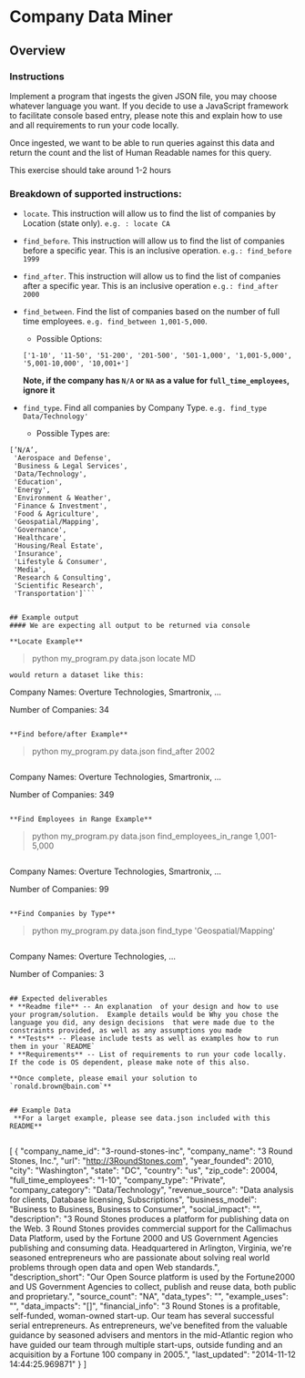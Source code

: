 # Company Data Miner

## Overview

### Instructions
Implement a program that ingests the given JSON file, you may choose whatever language you want. If you decide to use a JavaScript framework to facilitate console based entry, please note this and explain how to use and all requirements to run your code locally.  

Once ingested, we want to be able to run queries against this data and return the count and the list of Human Readable names for this query.

This exercise should take around 1-2 hours

### Breakdown of supported instructions:

* `locate`.  This instruction will allow us to find the list of companies by Location (state only).
		`e.g. : locate CA`
* `find_before`. This instruction will allow us to find the list of companies before a specific year.  This is an inclusive operation.
	`e.g.: find_before 1999`
	
* `find_after`. This instruction will allow us to find the list of companies after a specific year.  This is an inclusive operation
	`e.g.: find_after 2000`

* `find_between`.  Find the list of companies based on the number of full time employees. `e.g. find_between 1,001-5,000`. 
	* Possible Options:
	```
	['1-10', '11-50', '51-200', '201-500', '501-1,000', '1,001-5,000', '5,001-10,000', '10,001+']
	```
	**Note, if the company has `N/A` or `NA` as a value for `full_time_employees`, ignore it**


* `find_type`.  Find all companies by Company Type. `e.g. find_type Data/Technology'`
	* Possible Types are:
```
[’N/A’,
 'Aerospace and Defense',
 'Business & Legal Services',
 'Data/Technology',
 'Education',
 'Energy',
 'Environment & Weather',
 'Finance & Investment',
 'Food & Agriculture',
 'Geospatial/Mapping',
 'Governance',
 'Healthcare',
 'Housing/Real Estate',
 'Insurance',
 'Lifestyle & Consumer',
 'Media',
 'Research & Consulting',
 'Scientific Research',
 'Transportation']```
 
 
## Example output
#### We are expecting all output to be returned via console

**Locate Example**

```
> python my_program.py data.json locate MD

```
would return a dataset like this:

```
Company Names:
Overture Technologies, Smartronix, ...

Number of Companies: 34
```

**Find before/after Example**

```
> python my_program.py data.json find_after 2002

```

```
Company Names:
Overture Technologies, Smartronix, ...

Number of Companies: 349
```

**Find Employees in Range Example**

```
> python my_program.py data.json find_employees_in_range 1,001-5,000

```

```
Company Names:
Overture Technologies, Smartronix, ...

Number of Companies: 99
```

**Find Companies by Type**

```
> python my_program.py data.json find_type 'Geospatial/Mapping'

```

```
Company Names:
Overture Technologies, ...

Number of Companies: 3
```

## Expected deliverables
* **Readme file** -- An explanation  of your design and how to use your program/solution.  Example details would be Why you chose the language you did, any design decisions  that were made due to the constraints provided, as well as any assumptions you made
* **Tests** -- Please include tests as well as examples how to run them in your `README`
* **Requirements** -- List of requirements to run your code locally.  If the code is OS dependent, please make note of this also.

**Once complete, please email your solution to `ronald.brown@bain.com`**


## Example Data 
 **For a larget example, please see data.json included with this README**
 
```
[
  {
    "company_name_id": "3-round-stones-inc",
    "company_name": "3 Round Stones, Inc.",
    "url": "http://3RoundStones.com",
    "year_founded": 2010,
    "city": "Washington",
    "state": "DC",
    "country": "us",
    "zip_code": 20004,
    "full_time_employees": "1-10",
    "company_type": "Private",
    "company_category": "Data/Technology",
    "revenue_source": "Data analysis for clients, Database licensing, Subscriptions",
    "business_model": "Business to Business, Business to Consumer",
    "social_impact": "",
    "description": "3 Round Stones produces a platform for publishing data on the Web. 3 Round Stones provides commercial support for the Callimachus Data Platform, used by the Fortune 2000 and US Government Agencies publishing and consuming data.  Headquartered in Arlington, Virginia, we're seasoned entrepreneurs who are passionate about solving real world problems through open data and open Web standards.",
    "description_short": "Our Open Source platform is used by the Fortune2000 and US Government Agencies to collect, publish and reuse data, both public and proprietary.",
    "source_count": "NA",
    "data_types": "",
    "example_uses": "",
    "data_impacts": "[]",
    "financial_info": "3 Round Stones is a profitable, self-funded, woman-owned start-up.  Our team has several successful serial entrepreneurs.  As entrepreneurs, we've benefited from the valuable guidance by seasoned advisers and mentors in the mid-Atlantic region who have guided our team through multiple start-ups, outside funding and an acquisition by a Fortune 100 company in 2005.",
    "last_updated": "2014-11-12 14:44:25.969871"
  }
 ]
```
